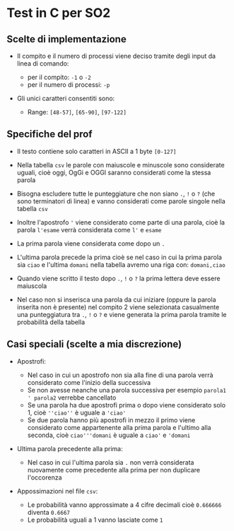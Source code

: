 # Test in C per SO2

## Scelte di implementazione
- Il compito e il numero di processi viene deciso tramite degli input da linea di comando:
    - per il compito: ```-1``` o ```-2```
    - per il numero di processi: ```-p```

- Gli unici caratteri consentiti sono:
    - Range: ```[48-57]```, ```[65-90]```, ```[97-122]```


## Specifiche del prof
- Il testo contiene solo caratteri in ASCII a 1 byte ```[0-127]```

- Nella tabella ```csv``` le parole con maiuscole e minuscole sono considerate uguali, cioè oggi, OgGi e OGGI saranno considerati come la stessa parola

- Bisogna escludere tutte le punteggiature che non siano ```.```, ```!``` o ```?``` (che sono terminatori di linea) e vanno considerati come parole singole nella tabella ```csv```

- Inoltre l'apostrofo ```'``` viene considerato come parte di una parola, cioè la parola ```l'esame``` verrà considerata come ```l'``` e ```esame```

- La prima parola viene considerata come dopo un ```.```

- L'ultima parola precede la prima cioè se nel caso in cui la prima parola sia ```ciao``` e l'ultima ```domani``` nella tabella avremo una riga con: ```domani,ciao```

- Quando viene scritto il testo dopo ```.```, ```!``` o ```?``` la prima lettera deve essere maiuscola

- Nel caso non si inserisca una parola da cui iniziare (oppure la parola inserita non è presente) nel compito 2 viene selezionata casualmente una punteggiatura tra ```.```, ```!``` o ```?``` e viene generata la prima parola tramite le probabilità della tabella

## Casi speciali (scelte a mia discrezione)

- Apostrofi:
    - Nel caso in cui un apostrofo non sia alla fine di una parola verrà considerato come l'inizio della successiva
    - Se non avesse neanche una parola successiva per esempio ```parola1 ' parola2``` verrebbe cancellato
    - Se una parola ha due apostrofi prima o dopo viene considerato solo 1, cioè ```''ciao''``` è uguale a ```'ciao'```
    - Se due parola hanno più apostrofi in mezzo il primo viene considerato come appartenente alla prima parola e l'ultimo alla seconda, cioè ```ciao'''domani``` è uguale a ```ciao'``` e ```'domani```

- Ultima parola precedente alla prima:
    - Nel caso in cui l'ultima parola sia ```.``` non verrà considerata nuovamente come precedente alla prima per non duplicare l'occorenza

- Appossimazioni nel file ```csv```:
    - Le probabilità vanno approssimate a 4 cifre decimali cioè ```0.666666``` diventa ```0.6667```
    - Le probabilità uguali a 1 vanno lasciate come ```1```

